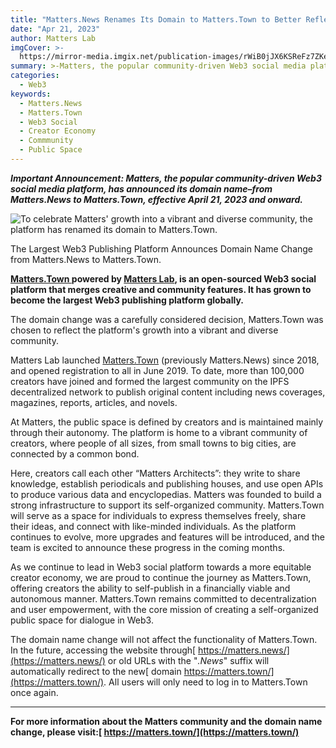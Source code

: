 ```yaml
---
title: "Matters.News Renames Its Domain to Matters.Town to Better Reflect its Community-Driven Platform"
date: "Apr 21, 2023"
author: Matters Lab
imgCover: >-
  https://mirror-media.imgix.net/publication-images/rWiB0jJX6KSReFz7ZKeAl.png?height=1080&width=2160&h=1080&w=2160&auto=compress
summary: >-Matters, the popular community-driven Web3 social media platform, has announced its domain name–from Matters.News to Matters.Town, effective April 21, 2023 and onward.
categories:
  - Web3
keywords:
  - Matters.News
  - Matters.Town
  - Web3 Social
  - Creator Economy
  - Commmunity
  - Public Space
---
```


***Important Announcement: Matters, the popular community-driven Web3 social media platform, has announced its domain name–from Matters.News to Matters.Town, effective April 21, 2023 and onward.***

![To celebrate Matters' growth into a vibrant and diverse community, the platform has renamed its domain to Matters.Town.](https://images.mirror-media.xyz/publication-images/5jHLN18_P89kGFPCVaIRN.png?height=1080&width=2160)
<figcaption>The Largest Web3 Publishing Platform Announces Domain Name Change from Matters.News to Matters.Town.</figcaption>

**[Matters.Town ](http://matters.town)powered by [Matters Lab](http://matters-lab.io), is an open-sourced Web3 social platform that merges creative and community features. It has grown to become the largest Web3 publishing platform globally.**

The domain change was a carefully considered decision, Matters.Town was chosen to reflect the platform's growth into a vibrant and diverse community. 

Matters Lab launched [Matters.Town](https://matters.town) (previously Matters.News) since 2018, and opened registration to all in June 2019. To date, more than 100,000 creators have joined and formed the largest community on the IPFS decentralized network to publish original content including news coverages, magazines, reports, articles, and novels. 

At Matters, the public space is defined by creators and is maintained mainly through their autonomy. The platform is home to a vibrant community of creators, where people of all sizes, from small towns to big cities, are connected by a common bond.

Here, creators call each other “Matters Architects”: they write to share knowledge, establish periodicals and publishing houses, and use open APIs to produce various data and encyclopedias. Matters was founded to build a strong infrastructure to support its self-organized community. Matters.Town will serve as a space for individuals to express themselves freely, share their ideas, and connect with like-minded individuals. As the platform continues to evolve, more upgrades and features will be introduced, and the team is excited to announce these progress in the coming months.

As we continue to lead in Web3 social platform towards a more equitable creator economy, we are proud to continue the journey as Matters.Town, offering creators the ability to self-publish in a financially viable and autonomous manner. Matters.Town remains committed to decentralization and user empowerment, with the core mission of creating a self-organized public space for dialogue in Web3.

The domain name change will not affect the functionality of Matters.Town. In the future, accessing the website through[ https://matters.news/](https://matters.news/) or old URLs with the "*.News*" suffix will automatically redirect to the new[ domain https://matters.town/](https://matters.town/). All users will only need to log in to Matters.Town once again.

- - -

**For more information about the Matters community and the domain name change, please visit:[ https://matters.town/](https://matters.town/)**
